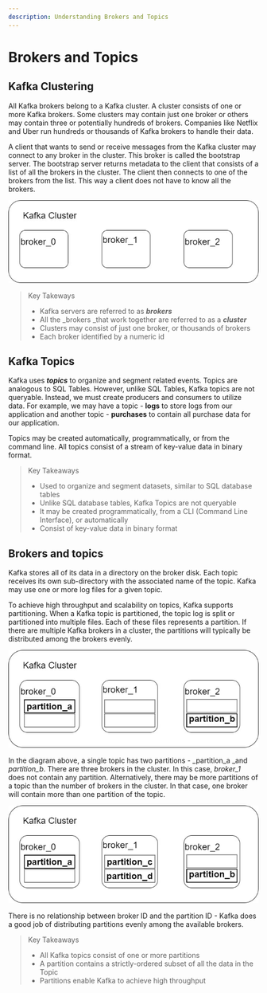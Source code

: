 ```yaml
---
description: Understanding Brokers and Topics
---
```


# Brokers and Topics

## Kafka Clustering

All Kafka brokers belong to a Kafka cluster. A cluster consists of one or more Kafka brokers. Some clusters may contain just one broker or others may contain three or potentially hundreds of brokers. Companies like Netflix and Uber run hundreds or thousands of Kafka brokers to handle their data.

A client that wants to send or receive messages from the Kafka cluster may connect to any broker in the cluster. This broker is called the bootstrap server. The bootstrap server returns metadata to the client that consists of a list of all the brokers in the cluster. The client then connects to one of the brokers from the list. This way a client does not have to know all the brokers.

![Kafka Clustering](.gitbook/assets/broker.jpg)

> Key Takeways
>
> * Kafka servers are referred to as _**brokers**_
> * All the _brokers _that work together are referred to as a _**cluster**_
> * Clusters may consist of just one broker, or thousands of brokers
> * Each broker identified by a numeric id

## Kafka Topics

Kafka uses _**topics**_ to organize and segment related events. Topics are analogous to SQL Tables. However, unlike SQL Tables, Kafka topics are not queryable. Instead, we must create producers and consumers to utilize data. For example, we may have a topic - **logs** to store logs from our application and another topic - **purchases** to contain all purchase data for our application.

Topics may be created automatically, programmatically, or from the command line. All topics consist of a stream of key-value data in binary format.

> Key Takeaways
>
> * Used to organize and segment datasets, similar to SQL database tables
> * Unlike SQL database tables, Kafka Topics are not queryable
> * It may be created programmatically, from a CLI (Command Line Interface), or automatically
> * Consist of key-value data in binary format

## Brokers and topics

Kafka stores all of its data in a directory on the broker disk. Each topic receives its own sub-directory with the associated name of the topic. Kafka may use one or more log files for a given topic.

To achieve high throughput and scalability on topics, Kafka supports partitioning. When a Kafka topic is partitioned, the topic log is split or partitioned into multiple files. Each of these files represents a partition. If there are multiple Kafka brokers in a cluster, the partitions will typically be distributed among the brokers evenly.

![Topic partitions](.gitbook/assets/partition-1.jpg)

In the diagram above, a single topic has two partitions - _partition\_a _and _partition\_b_.  There are three brokers in the cluster. In this case, _broker\_1_ does not contain any partition. Alternatively, there may be more partitions of a topic than the number of brokers in the cluster. In that case, one broker will contain more than one partition of the topic.&#x20;

![Topic partitions](.gitbook/assets/partition-2.jpg)

There is no relationship between broker ID and the partition ID - Kafka does a good job of distributing partitions evenly among the available brokers.

> Key Takeaways
>
> * All Kafka topics consist of one or more partitions
> * A partition contains a strictly-ordered subset of all the data in the Topic
> * Partitions enable Kafka to achieve high throughput

